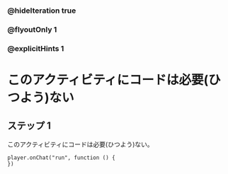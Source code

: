 ### @hideIteration true 
### @flyoutOnly 1
### @explicitHints 1


# このアクティビティにコードは必要(ひつよう)ない
## ステップ 1 
このアクティビティにコードは必要(ひつよう)ない。

```blocks
player.onChat("run", function () {
})
```


